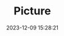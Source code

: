 ---
weight: 1
images:
- /images/edited/127.jpeg
title: Picture
date: 2023-12-09 15:28:21
tags: [luminarneo,work,ILCE-7M3,67.1,bird]
---